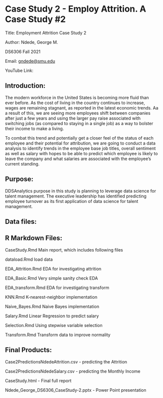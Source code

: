 # Case Study 2 - Employ Attrition. A Case Study #2

Title: Employment Attrition Case Study 2

Author: Ndede, George M.  

DS6306 Fall 2021

Email: gndede@smu.edu

YouTube Link: 

## Introduction:

The modern workforce in the United States is becoming more fluid than ever before. 
As the cost of living in the country continues to increase, wages are remaining stagnant, as reported 
in the latest economic trends. Aa a result of this, we are seeing more employees shift between companies 
after just a few years and using the larger pay raise associated with switching jobs 
(as compared to staying in a single job) as a way to bolster their income to make a living.

To combat this trend and potentially get a closer feel of the status of each employee and their potential 
for attribution, we are going to conduct a data analysis to identify trends in the employee base job titles, 
overall sentiment as well as salary with hopes to be able to predict which employee is likely to leave the 
company and what salaries are associated with the employee’s current standing. 

## Purpose:

DDSAnalytics purpose in this study is planning to leverage data science for 
talent management. The executive leadership has identified predicting employee 
turnover as its first application of data science for talent management.

## Data files:

## R Markdown Files:

CaseStudy.Rmd      Main report, which includes following files


dataload.Rmd       load data

EDA_Attrition.Rmd  EDA for investigating attrition

EDA_Basic.Rmd      Very simple sanity check EDA

EDA_transform.Rmd  EDA for investigating transform

KNN.Rmd            K-nearest-neighbor implementation

Naive_Bayes.Rmd    Naive Bayes implementation

Salary.Rmd         Linear Regression to predict salary

Selection.Rmd  Using stepwise variable selection

Transform.Rmd      Transform data to improve normality

## Final Products:

Case2PredictionsNdedeAttrition.csv 		  - predicting the Attrition

Case2PredictionsNdedeSalary.csv    		  - predicting the Monthly Income

CaseStudy.html                      	  - Final full report

Ndede_George_DS6306_CaseStudy-2.pptx    - Power Point presentation
